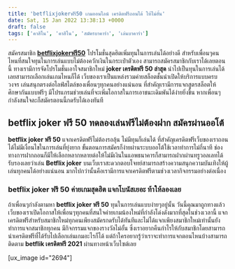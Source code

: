 ```yaml
---
title: 'betflixjokerฟรี50 เกมออนไลน์ เครดิตฟรีถอนได้ ให้ไม่อั้น'
date: Sat, 15 Jan 2022 13:38:13 +0000
draft: false
tags: ['คาสิโน', 'คาสิโน', 'สมัครบาคาร่า', 'เล่นบาคาร่า']
---
```


สมัครสมาชิก [**betflixjokerฟรี50**](/archives/) โปรโมชั่นสุดฮิตเพิ่มทุนในการเล่นได้อย่างดี สำหรับเพื่อนๆคนไหนที่สนใจทุนในการเล่นแบบไม่ต้องควักเงินในกระเป๋าตัวเอง สามารถสมัครสมาชิกกับเราได้เลยตอนนี้ ทางเรามีการจัดโปรโมชั่นเอาใจสมาชิกใหม่ **joker เครดิตฟรี 50 ล่าสุด** นำไปเป็นทุนในการเล่นได้เลยสามารถเลือกเล่นเกมไหนก็ได้ เว็บของเราเป็นแหล่งรวมค่ายสล็อตชั้นนำเปิดให้บริการแบบครบวงจร เล่นสนุกตรงต่อไลฟ์สไตล์ของเพื่อนๆทุกคนอย่างแน่นอน ที่สำคัญเรามีการแจกสูตรสล็อตให้ศึกษากันแบบฟรีๆ มีโปรแกรมช่วยเล่นที่จะเพิ่มโอกาสในการเอาชนะเดิมพันได้ง่ายยิ่งขึ้น หากเพื่อนๆกำลังสนใจละก็สมัครตอนนี้กดรับได้เองทันที

**betflix joker ฟรี 50** **ทดลองเล่นฟรีไม่ต้องฝาก สมัครผ่านออโต้**
------------------------------------------------------------------

**betflix joker ฟรี 50** แจกเครดิตฟรีไม่ต้องรอลุ้น ไม่มีทุนก็เล่นได้ ที่สำคัญเครดิตฟรีเว็บของเราถอนได้ไม่มีเงื่อนไขในการเล่นที่ยุ่งยาก ขั้นตอนการสมัครก็ง่ายผ่านระบบออโต้ใช้เวลาทำการไม่กี่นาที ช่องทางการฝากถอนก็มีให้เลือกหลากหลายต่อให้ไม่มีเงินในแอพธนาคารก็สามารถฝากผ่านทรูวอลเลทได้ รับรองเลยว่าเล่น **Betflix joker** บนเว็บเราสะดวกตอบโจทย์สามารถสร้างความสนุกความบันเทิงให้ผู้เล่นทุกคนได้อย่างแน่นอน มากไปกว่านั้นคือเรามีการแจกเครดิตฟรีตามช่วงเวลากิจกรรมอย่างต่อเนื่อง

### **betflix joker ฟรี 50** **ค่ายเกมสุดฮิต แจกโบนัสเยอะ ท้าให้ลองเลย**

ถ้าเพื่อนๆกำลังตามหา **betflix joker ฟรี 50** ทุนในการเล่นแบบง่ายๆอยู่นั้น วันนี้คุณมาถูกทางแล้วเว็บของเราเปิดโอกาสให้เพื่อนๆทุกคนที่สนใจค่ายเกมน้องใหม่ที่กำลังโด่งดังมากที่สุดในช่วงเวลานี้ แจกเครดิตฟรีสำหรับสมาชิกใหม่ทุกคนเพียงสมัครกดรับได้ทันทีและไม่ได้แจกเพียงสมาชิกใหม่เท่านั้นยังทำการแจกสมาชิกทุกคน มีกิจกรรมแจกของรางวัลไม่อั้น ซึ่งเราอยากคืนกำไรให้กับสมาชิกโดยสามารถนำเครดิตฟรีที่ได้รับไปเลือกเล่นเกมอะไรก็ได้ แต่ถ้าใครอยากรู้ว่าเราจะทำการแจกตอนไหนบ้างสามารถติดตาม **betflik เครดิตฟรี 2021** ผ่านทางหน้าเว็บไซต์เลย

\[ux\_image id="2694"\]